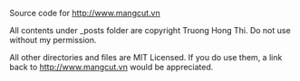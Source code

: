 Source code for http://www.mangcut.vn

All contents under _posts folder are copyright Truong Hong Thi. Do not use without my permission.

All other directories and files are MIT Licensed. If you do use them, a link back to http://www.mangcut.vn would be appreciated.
